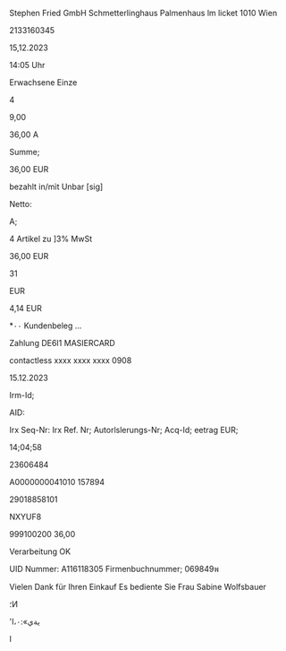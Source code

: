 Stephen Fried GmbH
Schmetterlinghaus
Palmenhaus lm licket
1010 Wien

2133160345

15,12.2023

14:05 Uhr

Erwachsene Einze

4

9,00

36,00 A

Summe;

36,00 EUR

bezahlt in/mìt
Unbar [sig]

Netto:

A;

4 Artikel zu ]3% MwSt

36,00 EUR

31

EUR

4,14 EUR

*٠٠ Kundenbeleg ...

Zahlung
DE6I1 MASIERCARD

contactless
xxxx xxxx xxxx 0908

15.12.2023

Irm-Id;

AID:

Irx Seq-Nr:
Irx Ref. Nr;
Autorlslerungs-Nr;
Acq-Id;
eetrag EUR;

14;04;58

23606484

Α0000000041010
157894

29018858101

NXYUF8

999100200
36,00

Verarbeitung OK

UID Nummer: Α116118305
Firmenbuchnummer; 069849พ

Vielen Dank für Ihren Einkauf
Es bediente Sie Frau Sabine Wolfsbauer

؛И

'يةي»:٠،ا

I

